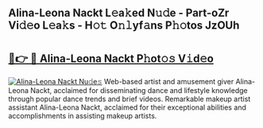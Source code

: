 ## Alina-Leona Nackt L𝚎a𝚔ed N𝚞𝚍e - Part-oZr Vi𝚍𝚎o L𝚎a𝚔s - H𝚘𝚝 O𝚗𝚕yf𝚊ns P𝚑𝚘tos JzOUh

# <h2><a href="http://kf9ysy.oniu.top/?m=Alina-Leona+Nackt">🔗👉 🔴 Alina-Leona Nackt P𝚑ot𝚘𝚜 V𝚒d𝚎o</a></h2>

[![Alina-Leona Nackt Nu𝚍e𝚜](https://i.imgur.com/0qMVB7G.gif)](http://kf9ysy.oniu.top/?m=Alina-Leona+Nackt)
Web-based artist and amusement giver Alina-Leona Nackt, acclaimed for disseminating dance and lifestyle knowledge through popular dance trends and brief videos. Remarkable makeup artist assistant Alina-Leona Nackt, acclaimed for their exceptional abilities and accomplishments in assisting makeup artists.  
